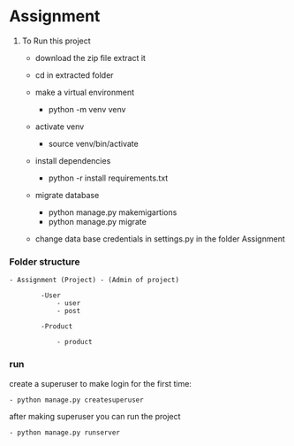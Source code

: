 # Assignment

1. To Run this project

    - download the zip file extract it
    - cd in extracted folder
    - make a virtual environment
        - python -m venv venv
    - activate venv
        - source venv/bin/activate
    - install dependencies
        - python -r install requirements.txt

    - migrate database
         - python manage.py makemigartions
         - python manage.py migrate

    - change data base credentials in settings.py in the folder Assignment
     

### Folder structure 

    - Assignment (Project) - (Admin of project)

            -User 
                - user
                - post

            -Product 

                - product


### run

create a superuser to make login for the first time:

    - python manage.py createsuperuser 

after making superuser you can run the project

    - python manage.py runserver